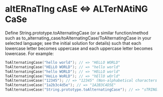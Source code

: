 # altERnaTIng cAsE <=> ALTerNAtiNG CaSe

Define String.prototype.toAlternatingCase (or a similar function/method such as to_alternating_case/toAlternatingCase/ToAlternatingCase in your selected language; see the initial solution for details) such that each lowercase letter becomes uppercase and each uppercase letter becomes lowercase. For example:

```go
ToAlternatingCase("hello world"); // => "HELLO WORLD"
ToAlternatingCase("HELLO WORLD"); // => "hello world"
ToAlternatingCase("hello WORLD"); // => "HELLO world"
ToAlternatingCase("HeLLo WoRLD"); // => "hEllO wOrld"
ToAlternativeCase("12345"); // => "12345" (Non-alphabetical characters are unaffected)
ToAlternativeCase("1a2b3c4d5e"); // => "1A2B3C4D5E"
ToAlternativeCase("String.prototype.toAlternatingCase"); // => "sTRING.PROTOTYPE.TOaLTERNATINGcASE"
```